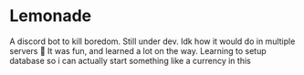 # Lemonade
A discord bot to kill boredom. 
Still under dev.
Idk how it would do in multiple servers :shrug:
It was fun, and learned a lot on the way. Learning to setup database so i can actually start something like a currency in this
